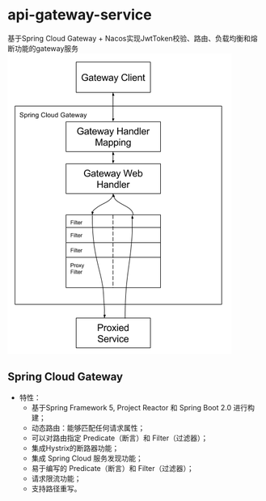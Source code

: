 # api-gateway-service
基于Spring Cloud Gateway + Nacos实现JwtToken校验、路由、负载均衡和熔断功能的gateway服务
![](https://github.com/Starbucksstar/api-gateway-service/blob/master/spring_cloud_gateway_diagram.png)

## Spring Cloud Gateway
- 特性：
  - 基于Spring Framework 5, Project Reactor 和 Spring Boot 2.0 进行构建；
  - 动态路由：能够匹配任何请求属性；
  - 可以对路由指定 Predicate（断言）和 Filter（过滤器）；
  - 集成Hystrix的断路器功能；
  - 集成 Spring Cloud 服务发现功能；
  - 易于编写的 Predicate（断言）和 Filter（过滤器）；
  - 请求限流功能；
  - 支持路径重写。
